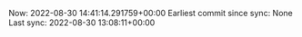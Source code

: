 Now: 2022-08-30 14:41:14.291759+00:00 Earliest commit since sync: None Last sync: 2022-08-30 13:08:11+00:00
